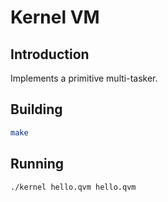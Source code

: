 # Kernel VM

## Introduction

Implements a primitive multi-tasker.

## Building

```sh
make
```

## Running

```sh
./kernel hello.qvm hello.qvm
```
